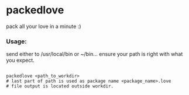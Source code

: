 # packedlove
pack all your love in a minute :)

### Usage:
send either to /usr/local/bin or ~/bin... ensure your path is right with what you expect.

```shell

packedlove <path_to_workdir>
# last part of path is used as package name <package_name>.love
# file output is located outside workdir.

```
